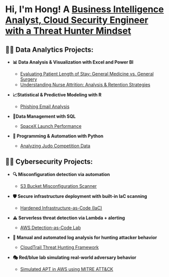 <h1>Hi, I'm Hong! A <a href="https://www.linkedin.com/in/hong-t-tran/"> Business Intelligence Analyst, Cloud Security Engineer with a Threat Hunter Mindset </a>

<h2>👨‍💻 Data Analytics Projects: </h2>

- <b>📊 Data Analysis & Visualization with Excel and Power BI</b>
  - [Evaluating Patient Length of Stay: General Medicine vs. General Surgery](https://github.com/hongttran/Evaluating-Patient-Length-of-Stay-General-Medicine-vs.-General-Surgery/tree/main)
  - [Understanding Nurse Attrition: Analysis & Retention Strategies](https://github.com/hongttran/Underderstanding-Nurse-Attrition-Analysis-Retention-Strategies/tree/main)
 
- <b>📈Statistical & Predictive Modeling with R</b>
  - [Phishing Email Analysis](https://github.com/joshmadakor1/Sentinel-Lab)

- <b>💾Data Management with SQL </b>
  - [SpaceX Launch Performance](https://github.com/joshmadakor1/EncrypterPOC)

- <b>🐍 Programming & Automation with Python </b>
  - [Analyzing Judo Competition Data](https://github.com/joshmadakor1/EncrypterPOC)

<h2>👨‍💻 Cybersecurity Projects: </h2>

- <b>🔍 Misconfiguration detection via automation</b>
  - [S3 Bucket Misconfiguration Scanner](https://github.com/hongttran/aws-s3-security-scanner)
 
- <b>🛡️ Secure infrastructure deployment with built-in IaC scanning</b>
  - [Hardened Infrastructure-as-Code (IaC)](https://github.com/hongttran/secure-aws-terraform-templates)

- <b>⚠️ Serverless threat detection via Lambda + alerting</b>
  - [AWS Detection-as-Code Lab](https://github.com/hongttran/aws-detection-as-code-lab)

- <b>🔎 Manual and automated log analysis for hunting attacker behavior </b>
  - [CloudTrail Threat Hunting Framework](https://github.com/hongttran/cloudtrail-threat-hunting-lab)

- <b>🎭 Red/blue lab simulating real-world adversary behavior</b>
  - [Simulated APT in AWS using MITRE ATT&CK](https://github.com/hongttran/aws-mitre-attack-simulation)

<!--
**joshmadakor1/joshmadakor1** is a ✨ _special_ ✨ repository because its `README.md` (this file) appears on your GitHub profile.

Here are some ideas to get you started:

- 🔭 I’m currently working on ...
- 🌱 I’m currently learning ...
- 👯 I’m looking to collaborate on ...
- 🤔 I’m looking for help with ...
- 💬 Ask me about ...
- 📫 How to reach me: ...
- 😄 Pronouns: ...
- ⚡ Fun fact: ...
-->
